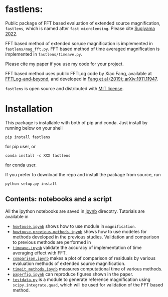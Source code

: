 # fastlens:
Public package of FFT based evaluation of extended source magnification, `fastlens`, which is named after `fast microlensing`.
Please cite [Sugiyama 2022](https://arxiv.org/abs/2203.06637).

FFT based method of extended soruce magnification is implemented in `fastlens/mag_fft.py`. 
FFT based method of time averaged magnification is implemented in `fastlens/timeave.py`.

Please cite my paper if you use my code for your project. 

FFT based method uses public FFTLog code by Xiao Fang, available at [FFTLog-and-beyond](https://github.com/xfangcosmo/FFTLog-and-beyond), and developed in [Fang et al (2019); arXiv:1911.11947](https://arxiv.org/abs/1911.11947).

`fastlens` is open source and distributed with [MIT license](https://opensource.org/licenses/mit).

# Installation
This package is installable with both of pip and conda. Just install by running below on your shell 
```
pip install fastlens
```
for pip user, or
```
conda install -c XXX fastlens
```
for conda user.

If you prefer to download the repo and install the package from source, run
```
python setup.py install
```

## Contents: notebooks and a script
All the ipython notebooks are saved in [ipynb](ipynb) direcotry. Tutorials are available in
- [`howtouse.ipynb`](ipynb/howtouse.ipynb) shows how to use module in `magnification`.
- [`howtouse-previous-methods.ipynb`](ipynb/howtouse-previous-methods.ipynb) shows how to use modeles for methods developed in the previous studies.
Validation and comparison to previous methods are performed in
- [`timeave.ipynb`](ipynb/timeave.ipynb) validate the accuracy of implementation of time averaging effect with FFT.
- [`comparison.ipynb`](ipynb/comparison.ipynb) makes a plot of comparison of residuals by various evaluation methods of extended source magnification.
- [`timeit_methods.ipynb`](ipynb/timeit_methos.ipynb) measures computational time of various methods.
- [`paperfig.ipynb`](ipynb/paperfig.ipynb) can reproduce figures shown in the paper.
- [`testdata.py`](ipynb/testdata.py) is a module to generate reference magnification using `scipy.integrate.quad`, which will be used for validation of the FFT based method.


